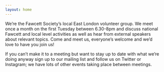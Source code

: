 ```yaml
---
layout: home
---
```


We’re the Fawcett Society’s local East London volunteer group. We meet once a month on the first Tuesday between 6.30-8pm and discuss national Fawcett and local level activities as well as hear from external speakers about relevant topics. Come and meet us, everyone’s welcome and we’d love to have you join us!

If you can’t make it to a meeting but want to stay up to date with what we’re doing anyway sign up to our mailing list and follow us on Twitter or Instagram; we have lots of other events taking place between meetings.